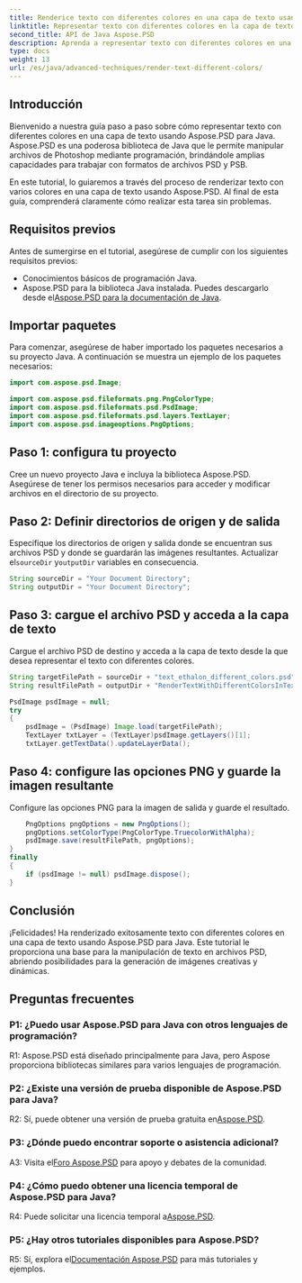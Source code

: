 ```yaml
---
title: Renderice texto con diferentes colores en una capa de texto usando Aspose.PSD para Java
linktitle: Representar texto con diferentes colores en la capa de texto
second_title: API de Java Aspose.PSD
description: Aprenda a representar texto con diferentes colores en una capa de texto PSD usando Aspose.PSD para Java. Siga nuestra guía paso a paso para obtener resultados perfectos.
type: docs
weight: 13
url: /es/java/advanced-techniques/render-text-different-colors/
---
```

## Introducción

Bienvenido a nuestra guía paso a paso sobre cómo representar texto con diferentes colores en una capa de texto usando Aspose.PSD para Java. Aspose.PSD es una poderosa biblioteca de Java que le permite manipular archivos de Photoshop mediante programación, brindándole amplias capacidades para trabajar con formatos de archivos PSD y PSB.

En este tutorial, lo guiaremos a través del proceso de renderizar texto con varios colores en una capa de texto usando Aspose.PSD. Al final de esta guía, comprenderá claramente cómo realizar esta tarea sin problemas.

## Requisitos previos

Antes de sumergirse en el tutorial, asegúrese de cumplir con los siguientes requisitos previos:

- Conocimientos básicos de programación Java.
-  Aspose.PSD para la biblioteca Java instalada. Puedes descargarlo desde el[Aspose.PSD para la documentación de Java](https://reference.aspose.com/psd/java/).

## Importar paquetes

Para comenzar, asegúrese de haber importado los paquetes necesarios a su proyecto Java. A continuación se muestra un ejemplo de los paquetes necesarios:

```java
import com.aspose.psd.Image;

import com.aspose.psd.fileformats.png.PngColorType;
import com.aspose.psd.fileformats.psd.PsdImage;
import com.aspose.psd.fileformats.psd.layers.TextLayer;
import com.aspose.psd.imageoptions.PngOptions;
```

## Paso 1: configura tu proyecto

Cree un nuevo proyecto Java e incluya la biblioteca Aspose.PSD. Asegúrese de tener los permisos necesarios para acceder y modificar archivos en el directorio de su proyecto.

## Paso 2: Definir directorios de origen y de salida

 Especifique los directorios de origen y salida donde se encuentran sus archivos PSD y donde se guardarán las imágenes resultantes. Actualizar el`sourceDir` y`outputDir` variables en consecuencia.

```java
String sourceDir = "Your Document Directory";
String outputDir = "Your Document Directory";
```

## Paso 3: cargue el archivo PSD y acceda a la capa de texto

Cargue el archivo PSD de destino y acceda a la capa de texto desde la que desea representar el texto con diferentes colores.

```java
String targetFilePath = sourceDir + "text_ethalon_different_colors.psd";
String resultFilePath = outputDir + "RenderTextWithDifferentColorsInTextLayer_out.png";

PsdImage psdImage = null;
try
{
    psdImage = (PsdImage) Image.load(targetFilePath);
    TextLayer txtLayer = (TextLayer)psdImage.getLayers()[1];
    txtLayer.getTextData().updateLayerData();
```

## Paso 4: configure las opciones PNG y guarde la imagen resultante

Configure las opciones PNG para la imagen de salida y guarde el resultado.

```java
    PngOptions pngOptions = new PngOptions();
    pngOptions.setColorType(PngColorType.TruecolorWithAlpha);
    psdImage.save(resultFilePath, pngOptions);
}
finally
{
    if (psdImage != null) psdImage.dispose();
}
```

## Conclusión

¡Felicidades! Ha renderizado exitosamente texto con diferentes colores en una capa de texto usando Aspose.PSD para Java. Este tutorial le proporciona una base para la manipulación de texto en archivos PSD, abriendo posibilidades para la generación de imágenes creativas y dinámicas.

## Preguntas frecuentes

### P1: ¿Puedo usar Aspose.PSD para Java con otros lenguajes de programación?

R1: Aspose.PSD está diseñado principalmente para Java, pero Aspose proporciona bibliotecas similares para varios lenguajes de programación.

### P2: ¿Existe una versión de prueba disponible de Aspose.PSD para Java?

 R2: Sí, puede obtener una versión de prueba gratuita en[Aspose.PSD](https://releases.aspose.com/).

### P3: ¿Dónde puedo encontrar soporte o asistencia adicional?

 A3: Visita el[Foro Aspose.PSD](https://forum.aspose.com/c/psd/34) para apoyo y debates de la comunidad.

### P4: ¿Cómo puedo obtener una licencia temporal de Aspose.PSD para Java?

 R4: Puede solicitar una licencia temporal a[Aspose.PSD](https://purchase.aspose.com/temporary-license/).

### P5: ¿Hay otros tutoriales disponibles para Aspose.PSD?

 R5: Sí, explora el[Documentación Aspose.PSD](https://reference.aspose.com/psd/java/) para más tutoriales y ejemplos.
